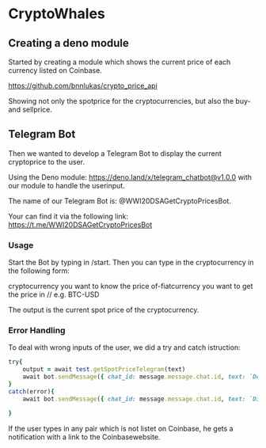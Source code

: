 # CryptoWhales

 ## Creating a deno module

 Started by creating a module which shows the current price of each currency listed on Coinbase.

 https://github.com/bnnlukas/crypto_price_api
 
 Showing not only the spotprice for the cryptocurrencies, but also the buy- and sellprice.

 ## Telegram Bot

 Then we wanted to develop a Telegram Bot to display the current cryptoprice to the user.

 Using the Deno module: https://deno.land/x/telegram_chatbot@v1.0.0 with our module to handle the userinput.

 The name of our Telegram Bot is: @WWI20DSAGetCryptoPricesBot.
 
 Your can find it via the following link: https://t.me/WWI20DSAGetCryptoPricesBot
 
 ### Usage
 
 Start the Bot by typing in /start. Then you can type in the cryptocurrency in the following form:
 
 cryptocurrency you want to know the price of-fiatcurrency you want to get the price in // e.g. BTC-USD
 
 The output is the current spot price of the cryptocurrency.
 
 ### Error Handling
 
 To deal with wrong inputs of the user, we did a try and catch istruction:
 
 
 ```ruby
try{
     output = await test.getSpotPriceTelegram(text)
     await bot.sendMessage({ chat_id: message.message.chat.id, text: `Der ${crypto} Preis liegt bei ${output} ${fiat}` })
 }
 catch(error){
     await bot.sendMessage({ chat_id: message.message.chat.id, text: `Dieses Paar ist bei Coinbase nicht gelistet. Geben Sie ein gültiges Paar ein. Alle gültigen Paare finden Sie auf der folgenden Website: https://www.coinbase.com/de/price` })

 }
 ```

If the user types in any pair which is not listet on Coinbase, he gets a notification with a link to the Coinbasewebsite.

